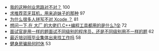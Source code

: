 - [我的这种创业思路对不对？](https://www.v2ex.com/t/544846) 100
- [求推荐蓝牙耳机，用来追妹子的那种](https://www.v2ex.com/t/544841) 97
- [为什么很多人拼写不对 Xcode ？](https://www.v2ex.com/t/544985) 81
- [想问一下,在 大厂 的大佬们,C++编程工具都用的是什么?😵](https://www.v2ex.com/t/545017) 72
- [面试官是用一样的题面试不同级别的程序员，还是不同级别用不一样的题](https://www.v2ex.com/t/544916) 62
- [最近培训班毕业集体出来找工作吗](https://www.v2ex.com/t/544937) 58
- [健身房骗局何时休](https://www.v2ex.com/t/544910) 53